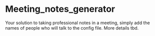 # Meeting_notes_generator
Your solution to taking professional notes in a meeting, simply add the names of people who will talk to the config file. More details tbd.
